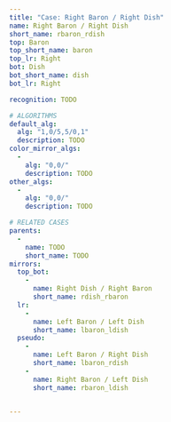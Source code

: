 ```yaml
---
title: "Case: Right Baron / Right Dish"
name: Right Baron / Right Dish
short_name: rbaron_rdish
top: Baron
top_short_name: baron
top_lr: Right
bot: Dish
bot_short_name: dish
bot_lr: Right

recognition: TODO

# ALGORITHMS
default_alg:
  alg: "1,0/5,5/0,1"
  description: TODO
color_mirror_algs:
  -
    alg: "0,0/"
    description: TODO
other_algs:
  -
    alg: "0,0/"
    description: TODO

# RELATED CASES
parents:
  -
    name: TODO
    short_name: TODO
mirrors:
  top_bot:
    -
      name: Right Dish / Right Baron
      short_name: rdish_rbaron
  lr:
    -
      name: Left Baron / Left Dish
      short_name: lbaron_ldish
  pseudo:
    -
      name: Left Baron / Right Dish
      short_name: lbaron_rdish
    -
      name: Right Baron / Left Dish
      short_name: rbaron_ldish


---
```


